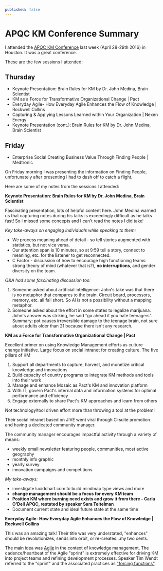 ```yaml
---
published: false
---
```

# **APQC KM Conference Summary**

I attended the [APQC KM Conference](https://www.apqc.org/apqcs-2016-knowledge-management-conference "APQC KM Conference") last week (April 28-29th 2016) in Houston.  It was a great conference.  

These are the few sessions I attended:

## Thursday

- Keynote Presentation: Brain Rules for KM by Dr. John Medina, Brain Scientist
- KM as a Force for Transformative Organizational Change | Pact
- Everyday Agile- How Everyday Agile Enhances the Flow of Knowledge | Rockwell Collins
- Capturing & Applying Lessons Learned within Your Organization | Nexen Energy
- Keynote Presentation (cont.): Brain Rules for KM by Dr. John Medina, 
Brain Scientist

## Friday

- Enterprise Social Creating Business Value Through Finding People | Medtronic

On Friday morning I was presenting the information on Finding People, unfortunately after presenting I had to dash off to catch a flight.

Here are some of my notes from the sessions I attended:

**Keynote Presentation: Brain Rules for KM by Dr. John Medina, Brain Scientist**

Fascinating presentation, lots of helpful content here.  John Medina warned us that capturing notes during his talks is exceedingly difficult as he talks fast!  So I missed some concepts and I can't read the notes I did take!

_Key take-aways on engaging individuals while speaking to them:_
- We process meaning ahead of detail - so tell stories augmented with statistics, but not vice versa.
- Our attention span is 10 minutes, so at 9:59 tell a story, connect to meaning, etc. for the listener to get reconnected.
- C Factor - discussion of how to encourage high functioning teams: strong theory of mind (whatever that is?), **no interruptions**, and gender diversity on the team.

_Q&A had some fascinating discussion too:_
1. Someone asked about artificial intelligence: John's take was that there is no metaphor that compares to the brain.  Circuit board, processors, memory, etc. all fall short.  So AI is not a possibility without a mapping metaphor.
2. Someone asked about the effort in some states to legalize marijuana.  John's answer was striking, he said "go ahead if you hate teenagers".  Summary: pot causes irreversible damage to the teenage brain, not sure about adults older than 21 because there isn't any research.


**KM as a Force for Transformative Organizational Change | Pact**

Excellent primer on using Knowledge Management efforts as culture change initiative.  Large focus on social intranet for creating culture.  The five pillars of KM:

1. Support all departments to capture, harvest, and monetize critical knowledge and innovations
2. Build capacity of country programs to integrate KM methods and tools into their work
3. Manage and enhance Mosaic as Pact's KM and innovation platform
4. With IT, govern Pact's internal data and information systems for optimal performance and efficiency
5. Engage externally to share Pact's KM approaches and learn from others

Not technology/tool driven effort more than throwing a tool at the problem!

Their social intranet based on JIVE went viral through C-suite promotion and having a dedicated community manager.

The community manager encourages impactful activity through a variety of means:
- weekly email newsletter featuring people, communities, most active geography
- monthly info graphic
- yearly survey
- innovation campaigns and competitions

_My take-aways:_
- investigate lucidchart.com to build mindmap type views and more
- **change management should be a focus for every KM team**
- **Position KM where burning need exists and grow it from there - Carla O'Dell APQC, restated by speaker Sara Teitelman**
- Document current state and ideal future state at the same time


**Everyday Agile- How Everyday Agile Enhances the Flow of Knowledge | Rockwell Collins**

This was an amazing talk!  Their title was very understated, "enhances" should be revolutionizes, sends into orbit, or re-creates...my two cents.

The main idea was [Agile](https://en.wikipedia.org/wiki/Agile_software_development "Agile on Wikipedia") in the context of knowledge management.  The cadence/heartbeat of the Agile "sprint" is extremely effective for driving KM into project teams and refining development processes.  Speaker Tim Wendt referred to the "sprint" and the associated practices as ["forcing functions"](https://en.wikipedia.org/wiki/Behavior-shaping_constraint "forcing functions on Wikipedia - Behavior Shaping Contraints").











